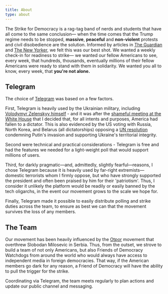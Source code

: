 ```yaml
---
title: About
type: about
---
```


The Strike for Democracy is a rag-tag band of nerds and students that have all come to the same conclusion— when the time comes that the Trump regime needs to be stopped, **massive**, **peaceful** and **non-violent** protests and civil disobedience are the solution. Informed by articles in [The Guardian](https://www.theguardian.com/world/2025/jan/15/stand-up-and-be-counted-six-ways-to-protest-that-will-make-your-voice-heard) and [The New Yorker](https://www.newyorker.com/podcast/the-new-yorker-radio-hour/the-aclu-vs-trump-20), we felt this was our best shot. We wanted a weekly check-in for readiness to strike— we wanted our fellow Americans to see, every week, that hundreds, thousands, eventually millions of their fellow Americans were ready to stand with them in solidarity. We wanted you all to know, every week, that **you're not alone.**

## Telegram

The choice of [Telegram](https://telegram.org/) was based on a few factors.

First, Telegram is heavily used by the Ukrainian military, including [Volodymyr Zelenskyy himself](https://t.me/s/V_Zelenskiy_official) - and it was after the [shameful meeting at the White House](https://apnews.com/article/trump-zelenskyy-vance-transcript-oval-office-80685f5727628c64065da81525f8f0cf) that I decided that, for all intents and purposes, America had fallen to a dictator. This is also evidenced by the US voting with Russia, North Korea, and Belarus (all dictatorships) opposing a [UN resolution](https://news.un.org/en/story/2025/02/1160456) condemning Putin's invasion and supporting Ukraine's territorial integrity.

Second were technical and practical considerations - Telegram is free and had the features we needed for a light-weight poll that would support millions of users.

Third, for darkly pragmatic—and, admittedly, slightly fearful—reasons, I chose Telegram because it is heavily used by far-right extremists—domestic terrorists whom I firmly oppose, but who have strongly supported the president and often been praised by him for their 'patriotism'. Thus, I consider it unlikely the platform would be readily or easily banned by the tech oligarchs, in the event our movement grows to the scale we hope for.

Finally, Telegram made it possible to easily distribute polling and strike duties across the team, to ensure as best we can that the movement survives the loss of any members.

## The Team

Our movement has been heavily influenced by the [Otpor](https://www.nonviolent-conflict.org/otpor-struggle-democracy-serbia-1998-2000/) movement that overthrew Slobodan Milosevic in Serbia. Thus, from the outset, we strove to build a team of not only Americans, but also Friends of Democracy Watchdogs from around the world who would always have access to independent media in foreign democracies. That way, if the American members go dark for any reason, a Friend of Democracy will have the ability to pull the trigger for the strike.

Coordinating via Telegram, the team meets regularly to plan actions and update our public channel and messaging.